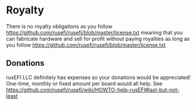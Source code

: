 # Royalty

There is no royalty obligations as you follow https://github.com/rusefi/rusefi/blob/master/license.txt meaning that you can fabricate hardware and sell for profit without paying royalties as long as you follow https://github.com/rusefi/rusefi/blob/master/license.txt

## Donations

rusEFI LLC definitely has expenses so your donations would be appreciated! One-time, monthly or fixed amount per board would all help. See https://github.com/rusefi/rusefi/wiki/HOWTO-help-rusEFI#last-but-not-least